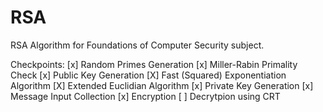 # RSA
RSA Algorithm for Foundations of Computer Security subject.

Checkpoints:
[x] Random Primes Generation
[x] Miller-Rabin Primality Check
[x] Public Key Generation
[X] Fast (Squared) Exponentiation Algorithm
[X] Extended Euclidian Algorithm
[x] Private Key Generation
[x] Message Input Collection
[x] Encryption
[ ] Decrytpion using CRT
